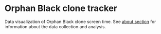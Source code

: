 # Orphan Black clone tracker

Data visualization of Orphan Black clone screen time. 
See [about section](http://hrecht.github.io/orphanblack-update/#about) for information about the data collection and analysis.